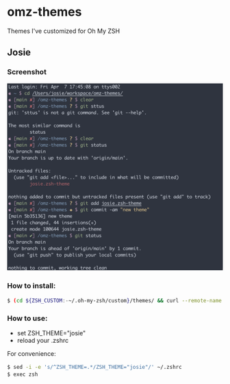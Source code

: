# omz-themes

Themes I've customized for Oh My ZSH

## Josie

### Screenshot

![screenshot of shell using the josie theme](./josie-screenshot.png?raw=true "josie.zsh")

### How to install:

```bash
$ (cd ${ZSH_CUSTOM:-~/.oh-my-zsh/custom}/themes/ && curl --remote-name https://github.com/CodeWitchJosie/omz-themes/raw/main/josie.zsh-theme)
```

### How to use:

- set ZSH_THEME="josie"
- reload your .zshrc

For convenience:

```bash
$ sed -i -e 's/^ZSH_THEME=.*/ZSH_THEME="josie"/' ~/.zshrc
$ exec zsh
```
